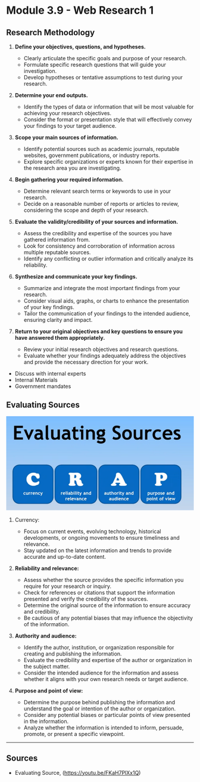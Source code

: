 # Module 3.9 - Web Research 1

## Research Methodology

1. **Define your objectives, questions, and hypotheses.**
   - Clearly articulate the specific goals and purpose of your research.
   - Formulate specific research questions that will guide your investigation.
   - Develop hypotheses or tentative assumptions to test during your research.

2. **Determine your end outputs.**
   - Identify the types of data or information that will be most valuable for achieving your research objectives.
   - Consider the format or presentation style that will effectively convey your findings to your target audience.

3. **Scope your main sources of information.**
   - Identify potential sources such as academic journals, reputable websites, government publications, or industry reports.
   - Explore specific organizations or experts known for their expertise in the research area you are investigating.

4. **Begin gathering your required information.**
   - Determine relevant search terms or keywords to use in your research.
   - Decide on a reasonable number of reports or articles to review, considering the scope and depth of your research.

5. **Evaluate the validity/credibility of your sources and information.**
   - Assess the credibility and expertise of the sources you have gathered information from.
   - Look for consistency and corroboration of information across multiple reputable sources.
   - Identify any conflicting or outlier information and critically analyze its reliability.

6. **Synthesize and communicate your key findings.**
   - Summarize and integrate the most important findings from your research.
   - Consider visual aids, graphs, or charts to enhance the presentation of your key findings.
   - Tailor the communication of your findings to the intended audience, ensuring clarity and impact.

7. **Return to your original objectives and key questions to ensure you have answered them appropriately.**
   - Review your initial research objectives and research questions.
   - Evaluate whether your findings adequately address the objectives and provide the necessary direction for your work.

- Discuss with internal experts
- Internal Materials
- Government mandates

## Evaluating Sources

![crap mnemonic](../screenshots/crap-evaluating-sources.png "Source: https://youtu.be/FKaH7PlXx1Q")

1. Currency:
   - Focus on current events, evolving technology, historical developments, or ongoing movements to ensure timeliness and relevance.
   - Stay updated on the latest information and trends to provide accurate and up-to-date content.

2. **Reliability and relevance:**
   - Assess whether the source provides the specific information you require for your research or inquiry.
   - Check for references or citations that support the information presented and verify the credibility of the sources.
   - Determine the original source of the information to ensure accuracy and credibility.
   - Be cautious of any potential biases that may influence the objectivity of the information.

3. **Authority and audience:**
   - Identify the author, institution, or organization responsible for creating and publishing the information.
   - Evaluate the credibility and expertise of the author or organization in the subject matter.
   - Consider the intended audience for the information and assess whether it aligns with your own research needs or target audience.

4. **Purpose and point of view:**
   - Determine the purpose behind publishing the information and understand the goal or intention of the author or organization.
   - Consider any potential biases or particular points of view presented in the information.
   - Analyze whether the information is intended to inform, persuade, promote, or present a specific viewpoint.

<hr>

## Sources

- Evaluating Source, (<https://youtu.be/FKaH7PlXx1Q>)
